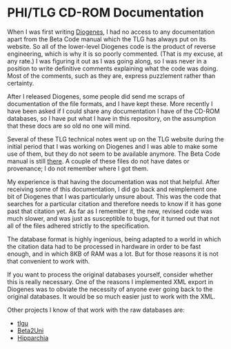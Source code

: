 # PHI/TLG CD-ROM Documentation

When I was first writing [Diogenes](https://github.com/pjheslin/diogenes), I had no access to any documentation apart from the Beta Code manual which the TLG has always put on its website.  So all of the lower-level Diogenes code is the product of reverse engineering, which is why it is so poorly commented. (That is my excuse, at any rate.) I was figuring it out as I was going along, so I was never in a position to write definitive comments explaining what the code was doing.  Most of the comments, such as they are, express puzzlement rather than certainty.

After I released Diogenes, some people did send me scraps of documentation of the file formats, and I have kept these.  More recently I have been asked if I could share any documentation I have of the CD-ROM databases, so I have put what I have in this repository, on the assumption that these docs are so old no one will mind.  

Several of these TLG technical notes went up on the TLG website during the initial period that I was working on Diogenes and I was able to make some use of them, but they do not seem to be available anymore. The Beta Code manual is still [there](http://www.tlg.uci.edu/encoding/BCM.pdf). A couple of these files do not have dates or provenance; I do not remember where I got them.

My experience is that having the documentation was not that helpful.  After receiving some of this documentation, I did go back and reimplement one bit of Diogenes that I was particularly unsure about.  This was the code that searches for a particular citation and therefore needs to know if it has gone past that citation yet.  As far as I remember it, the new, revised code was much slower, and was just as susceptible to bugs, for it turned out that not all of the files adhered strictly to the specification.

The database format is highly ingenious, being adapted to a world in which the citation data had to be processed in hardware in order to be fast enough, and in which 8KB of RAM was a lot.  But for those reasons it is not that convenient to work with.

If you want to process the original databases yourself, consider whether this is really necessary.  One of the reasons I implemented XML export in Diogenes was to obviate the necessity of anyone ever going back to the original databases.  It would be so much easier just to work with the XML.

Other projects I know of that work with the raw databases are:

* [tlgu](http://tlgu.carmen.gr/)
* [Beta2Uni](https://cental.uclouvain.be/beta2uni/)
* [Hipparchia](https://github.com/e-gun/HipparchiaServer)

